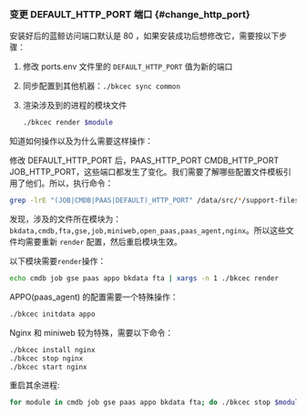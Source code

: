 ### 变更 DEFAULT_HTTP_PORT 端口 {#change_http_port}

安装好后的蓝鲸访问端口默认是 80 ，如果安装成功后想修改它，需要按以下步骤：

1. 修改 ports.env 文件里的 `DEFAULT_HTTP_PORT` 值为新的端口
2. 同步配置到其他机器：`./bkcec sync common`
3. 渲染涉及到的进程的模块文件

    ```bash
    ./bkcec render $module
    ```
知道如何操作以及为什么需要这样操作：

修改 DEFAULT_HTTP_PORT 后，PAAS_HTTP_PORT CMDB_HTTP_PORT JOB_HTTP_PORT，这些端口都发生了变化。我们需要了解哪些配置文件模板引用了他们。所以，执行命令：

```bash
grep -lrE "(JOB|CMDB|PAAS|DEFAULT)_HTTP_PORT" /data/src/*/support-files/
```

发现，涉及的文件所在模块为：`bkdata,cmdb,fta,gse,job,miniweb,open_paas,paas_agent,nginx`。所以这些文件均需要重新 `render` 配置，然后重启模块生效。

以下模块需要`render`操作：

```bash
echo cmdb job gse paas appo bkdata fta | xargs -n 1 ./bkcec render
```

APPO(paas_agent) 的配置需要一个特殊操作：

```bash
./bkcec initdata appo
```

Nginx 和 miniweb 较为特殊，需要以下命令：

```bash
./bkcec install nginx
./bkcec stop nginx
./bkcec start nginx
```

重启其余进程:

```bash
for module in cmdb job gse paas appo bkdata fta; do ./bkcec stop $module ; sleep 2; ./bkcec start $module ;done
```